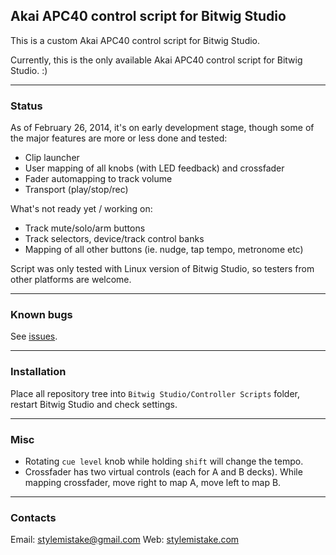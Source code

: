 ## Akai APC40 control script for Bitwig Studio

This is a custom Akai APC40 control script for Bitwig Studio.

Currently, this is the only available Akai APC40 control script
for Bitwig Studio. :)

***

### Status

As of February 26, 2014, it's on early development stage, though some of the
major features are more or less done and tested:

* Clip launcher
* User mapping of all knobs (with LED feedback) and crossfader
* Fader automapping to track volume
* Transport (play/stop/rec)

What's not ready yet / working on:

* Track mute/solo/arm buttons
* Track selectors, device/track control banks
* Mapping of all other buttons (ie. nudge, tap tempo, metronome etc)

Script was only tested with Linux version of Bitwig Studio, so testers from
other platforms are welcome.

***

### Known bugs

See [issues](https://github.com/stylemistake/bitwig_apc40/issues).

***

### Installation

Place all repository tree into `Bitwig Studio/Controller Scripts` folder,
restart Bitwig Studio and check settings.

***

### Misc

* Rotating `cue level` knob while holding `shift` will change the tempo.
* Crossfader has two virtual controls (each for A and B decks). While
mapping crossfader, move right to map A, move left to map B.

***

### Contacts

Email: stylemistake@gmail.com
Web: [stylemistake.com](http://stylemistake.com)